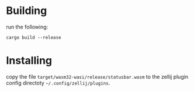 # Building

run the following:

```shell
cargo build --release
```

# Installing

copy the file `target/wasm32-wasi/release/statusbar.wasm` to the zellij plugin config directoty `~/.config/zellij/plugins`.
